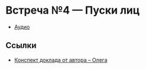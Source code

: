 # Встреча №4 — Пуски лиц

- [Аудио](../meetups/2021-03-02.mp3)

## Ссылки

- [Конспект доклада от автора – Олега](https://workflowy.com/s/5054462ca015/9uwwsO1NTvANj92F)
